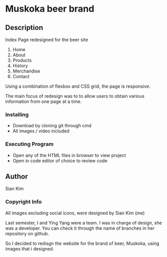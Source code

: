# Muskoka beer brand

## Description

Index Page redesigned for the beer site 

<ol>
    <li>Home</li>
    <li>About</li>
    <li>Products</li>
    <li>History</li>
    <li>Merchandise</li>
    <li>Contact</li>
</ol>

Using a combination of flexbox and CSS grid, the page is responsive.

The main focus of redesign was to to allow users to obtain various information from one page at a time.

### Installing

<ul>
    <li>Download by cloning git through cmd</li>
    <li>All images / video included</li>
</ul>

### Executing Program

<ul>
    <li>Open any of the HTML files in browser to view project</li>
    <li>Open in code editor of choice to review code</li>
</ul>

## Author

Sian Kim

### Copyright Info

All images excluding social icons, were designed by Sian Kim (me)

Last semester, I and Ying Yang were a team. 
I was in charge of design, she was a developer.
You can check it through the name of branches in her repository on github. 

So I decided to redisgn the website for the brand of beer, Muskoka, using images that i designed.
